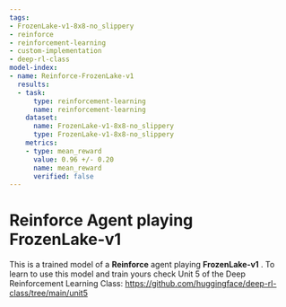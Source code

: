 ```yaml
---
tags:
- FrozenLake-v1-8x8-no_slippery
- reinforce
- reinforcement-learning
- custom-implementation
- deep-rl-class
model-index:
- name: Reinforce-FrozenLake-v1
  results:
  - task:
      type: reinforcement-learning
      name: reinforcement-learning
    dataset:
      name: FrozenLake-v1-8x8-no_slippery
      type: FrozenLake-v1-8x8-no_slippery
    metrics:
    - type: mean_reward
      value: 0.96 +/- 0.20
      name: mean_reward
      verified: false
---
```


  # **Reinforce** Agent playing **FrozenLake-v1**
  This is a trained model of a **Reinforce** agent playing **FrozenLake-v1** .
  To learn to use this model and train yours check Unit 5 of the Deep Reinforcement Learning Class: https://github.com/huggingface/deep-rl-class/tree/main/unit5
  